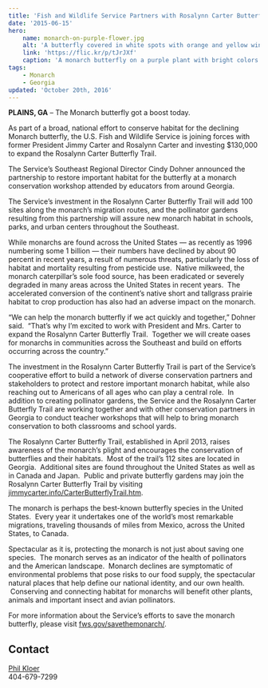 ```yaml
---
title: 'Fish and Wildlife Service Partners with Rosalynn Carter Butterfly Trail to Save the Monarch Butterfly'
date: '2015-06-15'
hero:
    name: monarch-on-purple-flower.jpg
    alt: 'A butterfly covered in white spots with orange and yellow wings perched on a purple flower.'
    link: 'https://flic.kr/p/tJrJXf'
    caption: 'A monarch butterfly on a purple plant with bright colors in the background. Photo by Christine Lisiewski.'
tags:
    - Monarch
    - Georgia
updated: 'October 20th, 2016'
---
```


**PLAINS, GA** – The Monarch butterfly got a boost today.

As part of a broad, national effort to conserve habitat for the declining Monarch butterfly, the U.S. Fish and Wildlife Service is joining forces with former President Jimmy Carter and Rosalynn Carter and investing $130,000 to expand the Rosalynn Carter Butterfly Trail.

The Service’s Southeast Regional Director Cindy Dohner announced the partnership to restore important habitat for the butterfly at a monarch conservation workshop attended by educators from around Georgia. 

The Service’s investment in the Rosalynn Carter Butterfly Trail will add 100 sites along the monarch’s migration routes, and the pollinator gardens resulting from this partnership will assure new monarch habitat in schools, parks, and urban centers throughout the Southeast. 

While monarchs are found across the United States — as recently as 1996 numbering some 1 billion — their numbers have declined by about 90 percent in recent years, a result of numerous threats, particularly the loss of habitat and mortality resulting from pesticide use.  Native milkweed, the monarch caterpillar’s sole food source, has been eradicated or severely degraded in many areas across the United States in recent years.  The accelerated conversion of the continent’s native short and tallgrass prairie habitat to crop production has also had an adverse impact on the monarch.

“We can help the monarch butterfly if we act quickly and together,” Dohner said.  “That’s why I’m excited to work with President and Mrs. Carter to expand the Rosalynn Carter Butterfly Trail.  Together we will create oases for monarchs in communities across the Southeast and build on efforts occurring across the country.”

The investment in the Rosalynn Carter Butterfly Trail is part of the Service’s cooperative effort to build a network of diverse conservation partners and stakeholders to protect and restore important monarch habitat, while also reaching out to Americans of all ages who can play a central role.  In addition to creating pollinator gardens, the Service and the Rosalynn Carter Butterfly Trail are working together and with other conservation partners in Georgia to conduct teacher workshops that will help to bring monarch conservation to both classrooms and school yards.  

The Rosalynn Carter Butterfly Trail, established in April 2013, raises awareness of the monarch’s plight and encourages the conservation of butterflies and their habitats.  Most of the trail’s 112 sites are located in Georgia.  Additional sites are found throughout the United States as well as in Canada and Japan.  Public and private butterfly gardens may join the Rosalynn Carter Butterfly Trail by visiting [jimmycarter.info/CarterButterflyTrail.htm](http://www.jimmycarter.info/CarterButterflyTrail.htm).   

The monarch is perhaps the best-known butterfly species in the United States.  Every year it undertakes one of the world’s most remarkable migrations, traveling thousands of miles from Mexico, across the United States, to Canada.

Spectacular as it is, protecting the monarch is not just about saving one species.  The monarch serves as an indicator of the health of pollinators and the American landscape.  Monarch declines are symptomatic of environmental problems that pose risks to our food supply, the spectacular natural places that help define our national identity, and our own health.  Conserving and connecting habitat for monarchs will benefit other plants, animals and important insect and avian pollinators.

For more information about the Service’s efforts to save the monarch butterfly, please visit [fws.gov/savethemonarch/](http://www.fws.gov/savethemonarch/).

## Contact

[Phil Kloer](mailto:phillip_kloer@fws.gov)  
404-679-7299
